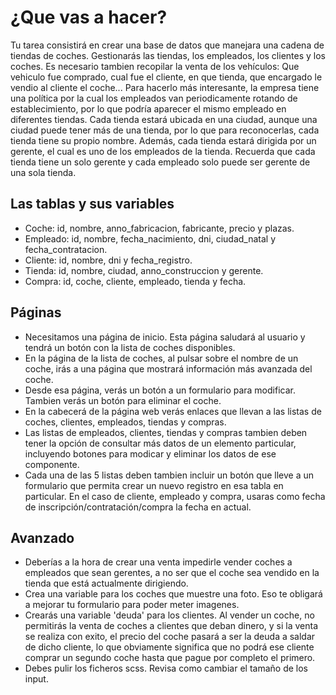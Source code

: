 # ¿Que vas a hacer?

Tu tarea consistirá en crear una base de datos que manejara una cadena de tiendas de coches.
Gestionarás las tiendas, los empleados, los clientes y los coches.
Es necesario tambien recopilar la venta de los vehículos: Que vehiculo fue comprado, cual fue el cliente, en que tienda, que encargado le vendio al cliente el coche...
Para hacerlo más interesante, la empresa tiene una política por la cual los empleados van periodicamente rotando de establecimiento, por lo que podría aparecer el mismo empleado en diferentes tiendas.
Cada tienda estará ubicada en una ciudad, aunque una ciudad puede tener más de una tienda, por lo que para reconocerlas, cada tienda tiene su propio nombre. Además, cada tienda estará dirigida por un gerente, el cual es uno de los empleados de la tienda. Recuerda que cada tienda tiene un solo gerente y cada empleado solo puede ser gerente de una sola tienda.

## Las tablas y sus variables

- Coche: id, nombre, anno_fabricacion, fabricante, precio y plazas.
- Empleado: id, nombre, fecha_nacimiento, dni, ciudad_natal y fecha_contratacion.
- Cliente: id, nombre, dni y fecha_registro.
- Tienda: id, nombre, ciudad, anno_construccion y gerente.
- Compra: id, coche, cliente, empleado, tienda y fecha.

## Páginas

- Necesitamos una página de inicio. Esta página saludará al usuario y tendrá un botón con la lista de coches disponibles.
- En la página de la lista de coches, al pulsar sobre el nombre de un coche, irás a una página que mostrará información más avanzada del coche.
- Desde esa página, verás un botón a un formulario para modificar. Tambien verás un botón para eliminar el coche.
- En la cabecerá de la página web verás enlaces que llevan a las listas de coches, clientes, empleados, tiendas y compras.
- Las listas de empleados, clientes, tiendas y compras tambien deben tener la opción de consultar más datos de un elemento particular, incluyendo botones para modicar y eliminar los datos de ese componente.
- Cada una de las 5 listas deben tambien incluir un botón que lleve a un formulario que permita crear un nuevo registro en esa tabla en particular. En el caso de cliente, empleado y compra, usaras como fecha de inscripción/contratación/compra la fecha en actual.

## Avanzado

- Deberías a la hora de crear una venta impedirle vender coches a empleados que sean gerentes, a no ser que el coche sea vendido en la tienda que está actualmente dirigiendo.
- Crea una variable para los coches que muestre una foto. Eso te obligará a mejorar tu formulario para poder meter imagenes.
- Crearás una variable 'deuda' para los clientes. Al vender un coche, no permitirás la venta de coches a clientes que deban dinero, y si la venta se realiza con exito, el precio del coche pasará a ser la deuda a saldar de dicho cliente, lo que obviamente significa que no podrá ese cliente comprar un segundo coche hasta que pague por completo el primero.
- Debes pulir los ficheros scss. Revisa como cambiar el tamaño de los input.
